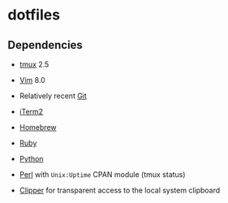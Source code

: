 # dotfiles

## Dependencies
* [tmux](http://tmux.sourceforge.net/) 2.5
* [Vim](http://www.vim.org/) 8.0
* Relatively recent [Git](http://git-scm.com/)
* [iTerm2](http://www.iterm2.com/)
* [Homebrew](https://brew.sh/)
* [Ruby](https://www.ruby-lang.org/)
* [Python](https://www.python.org/)
* [Perl](https://www.perl.org/) with `Unix:Uptime` CPAN module (tmux status)

* [Clipper](https://wincent.com/products/clipper) for transparent access to the local system clipboard
